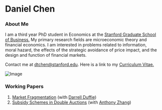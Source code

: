 # Daniel Chen
### About Me
I am a third year PhD student in Economics at the [Stanford Graduate School of Business.](https://www.gsb.stanford.edu/programs/phd/academic-experience/students/daniel-chen) My primary research fields are microeconomic theory and financial economics. I am interested in problems related to information, moral hazard, the effects of the strategic avoidance of price impact, and the design and function of financial markets. 

Contact me at dtchen@stanford.edu. Here is a link to my [Curriculum Vitae.](https://dtc1995.github.io/Academic_CV_Feb_19.pdf)

![Image](https://dtc1995.github.io/danielchenpic.png)
 
### Working Papers

1. [Market Fragmentation](https://papers.ssrn.com/sol3/papers.cfm?abstract_id=3542574) (with [Darrell Duffie](https://www.darrellduffie.com))
2. [Subsidy Schemes in Double Auctions](https://anthonyleezhang.github.io/pdfs/ssida.pdf) (with [Anthony Zhang](https://anthonyleezhang.github.io))



